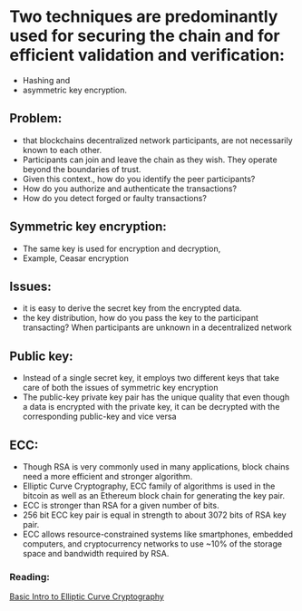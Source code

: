 # Two techniques are predominantly used for securing the chain and for efficient validation and verification:

- Hashing and 
- asymmetric key encryption.


## Problem:

- that blockchains decentralized network participants,  are not necessarily known to each other. 
- Participants can join and leave the chain as they wish. They operate beyond the boundaries of trust. 
- Given this context., how do you identify the peer participants?
- How do you authorize and authenticate the transactions? 
- How do you detect forged or faulty transactions?


## Symmetric key encryption:

- The same key is used for encryption and decryption,
- Example, Ceasar encryption

## Issues:

- it is easy to derive the secret key from the encrypted data. 
- the key distribution, how do you pass the key to the participant transacting?  When participants are unknown in a decentralized network

## Public key:

- Instead of a single secret key, it employs two different keys that take care of both the issues of symmetric key encryption
- The public-key private key pair has the unique quality that even though a data is encrypted with the private key,  it can be decrypted with the corresponding public-key and vice versa

## ECC:

- Though RSA is very commonly used in many applications,  block chains need a more efficient and stronger algorithm. 
- Elliptic Curve Cryptography, ECC family of algorithms is used in the bitcoin as well as an Ethereum block chain for generating the key pair. 
- ECC is stronger than RSA for a given number of bits. 
- 256 bit ECC key pair is equal in strength to about 3072 bits of RSA key pair. 
- ECC allows resource-constrained systems like smartphones, embedded computers, and cryptocurrency networks to use ~10% of the storage space and bandwidth required by RSA.

### Reading:
[Basic Intro to Elliptic Curve Cryptography](https://qvault.io/cryptography/elliptic-curve-cryptography/)

